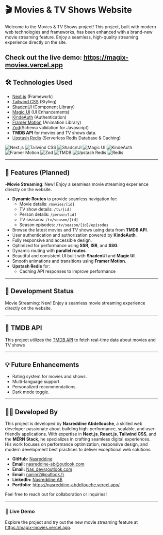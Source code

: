 # 🎬 Movies & TV Shows Website

Welcome to the Movies & TV Shows project! This project, built with modern web technologies and frameworks, has been enhanced with a brand-new movie streaming feature. Enjoy a seamless, high-quality streaming experience directly on the site.

Check out the live demo: https://magix-movies.vercel.app
---

## 🛠️ Technologies Used
- [Next.js](https://nextjs.org) (Framework)
- [Tailwind CSS](https://tailwindcss.com) (Styling)
- [ShadcnUI](https://ui.shadcn.com) (Component Library)
- [Magic UI](https://magic.design) (UI Enhancements)
- [KindeAuth](https://kinde.com) (Authentication)
- [Framer Motion](https://motion.dev) (Animation Library)
- [Zod](https://zod.dev)(Schema validation for Javascript)
- **TMDB API** for movies and TV shows data.
- [Upstash Redis](https://upstash.com) (Serverless Redis Database & Caching)

![Next.js](https://img.shields.io/badge/Next.js-000000?style=for-the-badge&logo=next.js&logoColor=white)
![Tailwind CSS](https://img.shields.io/badge/Tailwind_CSS-38B2AC?style=for-the-badge&logo=tailwind-css&logoColor=white)
![ShadcnUI](https://img.shields.io/badge/ShadcnUI-000000?style=for-the-badge&logo=shadcn&logoColor=white)
![Magic UI](https://img.shields.io/badge/Magic_UI-5A67D8?style=for-the-badge&logoColor=white)
![KindeAuth](https://img.shields.io/badge/KindeAuth-2563EB?style=for-the-badge&logoColor=white)
![Framer Motion](https://img.shields.io/badge/Framer_Motion-0055FF?style=for-the-badge&logo=framer&logoColor=white)
![Zod](https://img.shields.io/badge/Zod-FA5252?style=for-the-badge&logoColor=white)
![TMDB](https://img.shields.io/badge/TMDB-01B4E4?style=for-the-badge&logo=tmdb&logoColor=white)
![Upstash Redis](https://img.shields.io/badge/Upstash_Redis-65A30D?style=for-the-badge&logo=redis&logoColor=white)
![Redis](https://img.shields.io/badge/Redis-DC382D?style=for-the-badge&logo=redis&logoColor=white)

---

## 🚀 Features (Planned)
-**Movie Streaming**: New! Enjoy a seamless movie streaming experience directly on the website.


- **Dynamic Routes** to provide seamless navigation for:
  - Movie details: `/movies/[id]`
  - TV show details: `/tv/[id]`
  - Person details: `/person/[id]`
  - TV seasons: `/tv/season/[id]`
  - Season episodes: `/tv/season/[id]/episodes`
- Browse the latest movies and TV shows using data from **TMDB API**.
- User authentication and authorization powered by **KindeAuth**.
- Fully responsive and accessible design.
- Optimized for performance using **SSR**, **ISR**, and **SSG**.
- Dynamic routing with **parallel routes**.
- Beautiful and consistent UI built with **ShadcnUI** and **Magic UI**.
- Smooth animations and transitions using **Framer Motion**.
- **Upstash Redis** for:
  - Caching API responses to improve performance

---

## 📅 Development Status
Movie Streaming: New! Enjoy a seamless movie streaming experience directly on the website.

---

## 🔗 TMDB API
This project utilizes the [TMDB API](https://www.themoviedb.org/documentation/api) to fetch real-time data about movies and TV shows

---

## 💡 Future Enhancements
- Rating system for movies and shows.
- Multi-language support.
- Personalized recommendations.
- Dark mode toggle.

---

## 👨‍💻 Developed By  

This project is developed by **Nasreddine Abdellouche**, a skilled web developer passionate about building high-performance, scalable, and user-friendly applications. With expertise in **Next.js**, **React.js**, **Tailwind CSS**, and the **MERN Stack**, he specializes in crafting seamless digital experiences. His work focuses on performance optimization, responsive design, and modern development best practices to deliver exceptional web solutions.  

- **GitHub:** [Nasreddine](https://github.com/nasrokamora)  
- **Email:** nasreddine-ab@outlook.com
- **Email:** Nas_dev@outlook.com
- **Email:** nanim2@outlook.fr
- **LinkedIn:** [Nasreddine AB](https://www.linkedin.com/in/nasdev)  
- **Portfolio:** https://nasreddine-abdellouche.vercel.app/

Feel free to reach out for collaboration or inquiries!

---

### 📢 Live Demo

Explore the project and try out the new movie streaming feature at https://magix-movies.vercel.app.